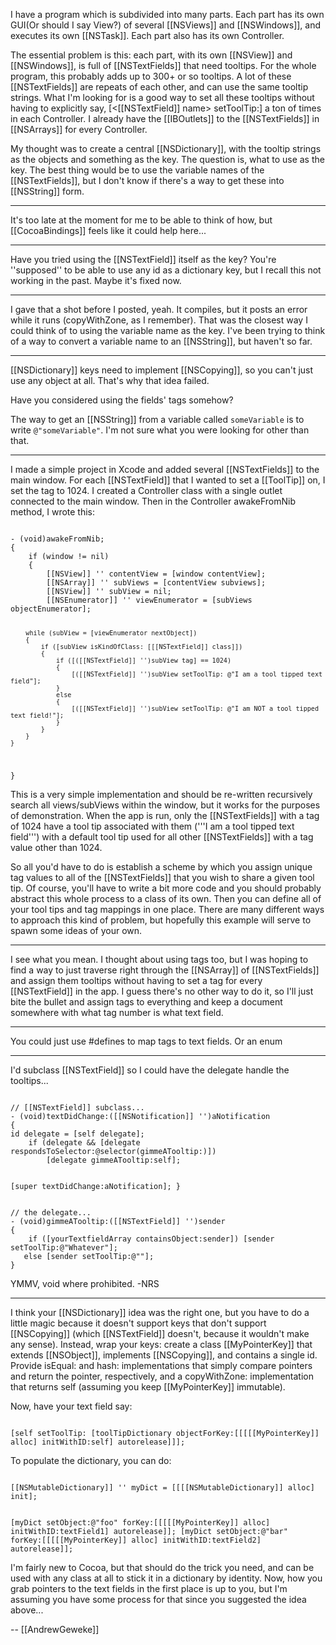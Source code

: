 I have a program which is subdivided into many parts. Each part has its own GUI(Or should I say View?) of several [[NSViews]] and [[NSWindows]], and executes its own [[NSTask]]. Each part also has its own Controller.

The essential problem is this: each part, with its own [[NSView]] and [[NSWindows]], is full of [[NSTextFields]] that need tooltips. For the whole program, this probably adds up to 300+ or so tooltips. A lot of these [[NSTextFields]] are repeats of each other, and can use the same tooltip strings. What I'm looking for is a good way to set all these tooltips without having to explicitly say, [<[[NSTextField]] name> setToolTip:<blah>] a ton of times in each Controller. I already have the [[IBOutlets]] to the [[NSTextFields]] in [[NSArrays]] for every Controller.

My thought was to create a central [[NSDictionary]], with the tooltip strings as the objects and something as the key. The question is, what to use as the key. The best thing would be to use the variable names of the [[NSTextFields]], but I don't know if there's a way to get these into [[NSString]] form.

----

It's too late at the moment for me to be able to think of how, but [[CocoaBindings]] feels like it could help here...

----

Have you tried using the [[NSTextField]] itself as the key? You're ''supposed'' to be able to use any id as a dictionary key, but I recall this not working in the past. Maybe it's fixed now.

----

I gave that a shot before I posted, yeah. It compiles, but it posts an error while it runs (copyWithZone, as I remember). That was the closest way I could think of to using the variable name as the key. I've been trying to think of a way to convert a variable name to an [[NSString]], but haven't so far.

----

[[NSDictionary]] keys need to implement [[NSCopying]], so you can't just use any object at all. That's why that idea failed.

Have you considered using the fields' tags somehow?

The way to get an [[NSString]] from a variable called <code>someVariable</code> is to write <code>@"someVariable"</code>. I'm not sure what you were looking for other than that.

----

I made a simple project in Xcode and added several [[NSTextFields]] to the main window. For each [[NSTextField]] that I wanted to set a [[ToolTip]] on, I set the tag to 1024. I created a Controller class with a single outlet connected to the main window. Then in the Controller awakeFromNib method, I wrote this:

<code>
- (void)awakeFromNib;
{
    if (window != nil)
    {
        [[NSView]] '' contentView = [window contentView];
        [[NSArray]] '' subViews = [contentView subviews];
        [[NSView]] '' subView = nil;
        [[NSEnumerator]] '' viewEnumerator = [subViews objectEnumerator];
        
        while (subView = [viewEnumerator nextObject])
        {
            if ([subView isKindOfClass: [[[NSTextField]] class]])
            {
                if ([([[NSTextField]] '')subView tag] == 1024)
                {
                    [([[NSTextField]] '')subView setToolTip: @"I am a tool tipped text field"];
                }
                else
                {
                    [([[NSTextField]] '')subView setToolTip: @"I am NOT a tool tipped text field!"];
                }
            }
        }
    }
}
</code>

This is a very simple implementation and should be re-written recursively search all views/subViews within the window, but it works for the purposes of demonstration. When the app is run, only the [[NSTextFields]] with a tag of 1024 have a tool tip associated with them ('''I am a tool tipped text field''') with a default tool tip used for all other [[NSTextFields]] with a tag value other than 1024.

So all you'd have to do is establish a scheme by which you assign unique tag values to all of the [[NSTextFields]] that you wish to share a given tool tip. Of course, you'll have to write a bit more code and you should probably abstract this whole process to a class of its own. Then you can define all of your tool tips and tag mappings in one place. There are many different ways to approach this kind of problem, but hopefully this example will serve to spawn some ideas of your own.

----
I see what you mean. I thought about using tags too, but I was hoping to find a way to just traverse right through the [[NSArray]] of [[NSTextFields]] and assign them tooltips without having to set a tag for every [[NSTextField]] in the app. I guess there's no other way to do it, so I'll just bite the bullet and assign tags to everything and keep a document somewhere with what tag number is what text field.

----

You could just use #defines to map tags to text fields. Or an enum

----

I'd subclass [[NSTextField]] so I could have the delegate handle the tooltips...

<code>
// [[NSTextField]] subclass...
- (void)textDidChange:([[NSNotification]] '')aNotification
{
id delegate = [self delegate];
    if (delegate && [delegate respondsToSelector:@selector(gimmeATooltip:)]) 
        [delegate gimmeATooltip:self];

   [super textDidChange:aNotification];
}
</code>

<code>
// the delegate...
- (void)gimmeATooltip:([[NSTextField]] '')sender
{
    if ([yourTextfieldArray containsObject:sender]) [sender setToolTip:@"Whatever"];
   else [sender setToolTip:@""];
}
</code>

YMMV, void where prohibited.
-NRS

----

I think your [[NSDictionary]] idea was the right one, but you have to do a little magic because it doesn't support keys that don't support [[NSCopying]] (which [[NSTextField]] doesn't, because it wouldn't make any sense). Instead, wrap your keys: create a class [[MyPointerKey]] that extends [[NSObject]], implements [[NSCopying]], and contains a single id. Provide isEqual: and hash: implementations that simply compare pointers and return the pointer, respectively, and a copyWithZone: implementation that returns self (assuming you keep [[MyPointerKey]] immutable).

Now, have your text field say:

<code>
[self setToolTip: [toolTipDictionary objectForKey:[[[[[MyPointerKey]] alloc] initWithID:self] autorelease]]];
</code>

To populate the dictionary, you can do:

<code>
[[NSMutableDictionary]] '' myDict = [[[[NSMutableDictionary]] alloc] init];

[myDict setObject:@"foo" forKey:[[[[[MyPointerKey]] alloc] initWithID:textField1] autorelease]];
[myDict setObject:@"bar" forKey:[[[[[MyPointerKey]] alloc] initWithID:textField2] autorelease]];
</code>

I'm fairly new to Cocoa, but that should do the trick you need, and can be used with any class at all to stick it in a dictionary by identity. Now, how you grab pointers to the text fields in the first place is up to you, but I'm assuming you have some process for that since you suggested the idea above...

-- [[AndrewGeweke]]